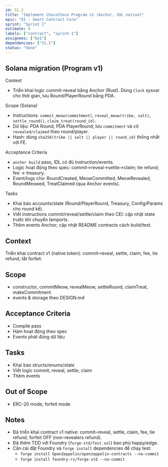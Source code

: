```yaml
---
id: S1.2
title: "Implement ChocoChoco Program v1 (Anchor, SOL native)"
epic: "E1 - Smart Contract Core"
sprint: "Sprint 1"
estimate: 8
labels: ["contract", "sprint-1"]
assignees: ["be1"]
dependencies: ["S1.1"]
status: "done"
---
```


## Solana migration (Program v1)

Context
- Triển khai logic commit-reveal bằng Anchor (Rust). Dùng `Clock` sysvar cho thời gian, lưu Round/PlayerRound bằng PDA.

Scope (Solana)
- Instructions: `commit_meow(commitment)`, `reveal_meow(tribe, salt)`, `settle_round()`, `claim_treat(round_id)`.
- Dữ liệu: PDA Round, PDA PlayerRound; lưu `commitment` và cờ `revealed/claimed` theo round/player.
- Hash: dùng `sha256(tribe || salt || player || round_id)` thống nhất với FE.

Acceptance Criteria
- `anchor build` pass, IDL có đủ instruction/events.
- Logic hoạt động theo spec: commit→reveal→settle→claim; tie refund; fee -> treasury.
- Event/logs cho: RoundCreated, MeowCommitted, MeowRevealed, RoundMeowed, TreatClaimed (qua Anchor events).

Tasks
- Khai báo accounts/state (Round/PlayerRound, Treasury, Config/Params cho round kế).
- Viết instructions commit/reveal/settle/claim theo CEI: cập nhật state trước khi chuyển lamports.
- Thêm events Anchor; cập nhật README contracts cách build/test.

## Context
Triển khai contract v1 (native token): commit–reveal, settle, claim, fee, tie refund, tắt forfeit.

## Scope
- constructor, commitMeow, revealMeow, settleRound, claimTreat, makeCommitment
- events & storage theo DESIGN.md

## Acceptance Criteria
- Compile pass
- Hàm hoạt động theo spec
- Events phát đúng dữ liệu

## Tasks
- Khai báo structs/enums/state
- Viết logic commit, reveal, settle, claim
- Thêm events

## Out of Scope
- ERC-20 mode, forfeit mode

## Notes
- Đã triển khai contract v1 native: commit–reveal, settle, claim, fee, tie refund, forfeit OFF (non-revealers refund).
- Đã thêm TDD với Foundry (`forge-std/Test.sol`) bao phủ happy/edge.
- Cần cài đặt Foundry và `forge install` dependencies để chạy test:
	- `forge install OpenZeppelin/openzeppelin-contracts --no-commit`
	- `forge install foundry-rs/forge-std --no-commit`

